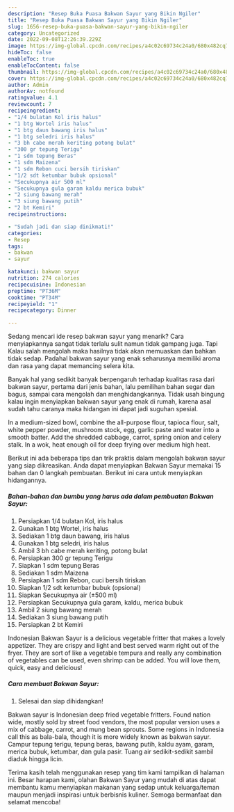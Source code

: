 ```yaml
---
description: "Resep Buka Puasa Bakwan Sayur yang Bikin Ngiler"
title: "Resep Buka Puasa Bakwan Sayur yang Bikin Ngiler"
slug: 1656-resep-buka-puasa-bakwan-sayur-yang-bikin-ngiler
category: Uncategorized
date: 2022-09-08T12:26:39.229Z
image: https://img-global.cpcdn.com/recipes/a4c02c69734c24a0/680x482cq70/bakwan-sayur-foto-resep-utama.jpg
hideToc: false
enableToc: true
enableTocContent: false
thumbnail: https://img-global.cpcdn.com/recipes/a4c02c69734c24a0/680x482cq70/bakwan-sayur-foto-resep-utama.jpg
cover: https://img-global.cpcdn.com/recipes/a4c02c69734c24a0/680x482cq70/bakwan-sayur-foto-resep-utama.jpg
author: Admin
authorAv: notfound
ratingvalue: 4.1
reviewcount: 7
recipeingredient:
- "1/4 bulatan Kol iris halus"
- "1 btg Wortel iris halus"
- "1 btg daun bawang iris halus"
- "1 btg seledri iris halus"
- "3 bh cabe merah keriting potong bulat"
- "300 gr tepung Terigu"
- "1 sdm tepung Beras"
- "1 sdm Maizena"
- "1 sdm Rebon cuci bersih tiriskan"
- "1/2 sdt ketumbar bubuk opsional"
- "Secukupnya air 500 ml"
- "Secukupnya gula garam kaldu merica bubuk"
- "2 siung bawang merah"
- "3 siung bawang putih"
- "2 bt Kemiri"
recipeinstructions:

- "Sudah jadi dan siap dinikmati!"
categories:
- Resep
tags:
- bakwan
- sayur

katakunci: bakwan sayur 
nutrition: 274 calories
recipecuisine: Indonesian
preptime: "PT36M"
cooktime: "PT34M"
recipeyield: "1"
recipecategory: Dinner

---
```



Sedang mencari ide resep bakwan sayur yang menarik? Cara menyiapkannya sangat tidak terlalu sulit namun tidak gampang juga. Tapi Kalau salah mengolah maka hasilnya tidak akan memuaskan dan bahkan tidak sedap. Padahal bakwan sayur yang enak seharusnya memiliki aroma dan rasa yang dapat memancing selera kita.


Banyak hal yang sedikit banyak berpengaruh terhadap kualitas rasa dari bakwan sayur, pertama dari jenis bahan, lalu pemilihan bahan segar dan bagus, sampai cara mengolah dan menghidangkannya. Tidak usah bingung kalau ingin menyiapkan bakwan sayur yang enak di rumah, karena asal sudah tahu caranya maka hidangan ini dapat jadi suguhan spesial.

In a medium-sized bowl, combine the all-purpose flour, tapioca flour, salt, white pepper powder, mushroom stock, egg, garlic paste and water into a smooth batter. Add the shredded cabbage, carrot, spring onion and celery stalk. In a wok, heat enough oil for deep frying over medium high heat.


Berikut ini ada beberapa tips dan trik praktis dalam mengolah bakwan sayur yang siap dikreasikan. Anda dapat menyiapkan Bakwan Sayur memakai 15 bahan dan 0 langkah pembuatan. Berikut ini cara untuk menyiapkan hidangannya.

<!--inarticleads1-->

##### Bahan-bahan dan bumbu yang harus ada dalam pembuatan Bakwan Sayur:

1. Persiapkan 1/4 bulatan Kol, iris halus
1. Gunakan 1 btg Wortel, iris halus
1. Sediakan 1 btg daun bawang, iris halus
1. Gunakan 1 btg seledri, iris halus
1. Ambil 3 bh cabe merah keriting, potong bulat
1. Persiapkan 300 gr tepung Terigu
1. Siapkan 1 sdm tepung Beras
1. Sediakan 1 sdm Maizena
1. Persiapkan 1 sdm Rebon, cuci bersih tiriskan
1. Siapkan 1/2 sdt ketumbar bubuk (opsional)
1. Siapkan Secukupnya air (±500 ml)
1. Persiapkan Secukupnya gula garam, kaldu, merica bubuk
1. Ambil 2 siung bawang merah
1. Sediakan 3 siung bawang putih
1. Persiapkan 2 bt Kemiri


Indonesian Bakwan Sayur is a delicious vegetable fritter that makes a lovely appetizer. They are crispy and light and best served warm right out of the fryer. They are sort of like a vegetable tempura and really any combination of vegetables can be used, even shrimp can be added. You will love them, quick, easy and delicious! 

<!--inarticleads2-->

##### Cara membuat Bakwan Sayur:


1. Selesai dan siap dihidangkan!

Bakwan sayur is Indonesian deep fried vegetable fritters. Found nation wide, mostly sold by street food vendors, the most popular version uses a mix of cabbage, carrot, and mung bean sprouts. Some regions in Indonesia call this as bala-bala, though it is more widely known as bakwan sayur. Campur tepung terigu, tepung beras, bawang putih, kaldu ayam, garam, merica bubuk, ketumbar, dan gula pasir. Tuang air sedikit-sedikit sambil diaduk hingga licin. 

Terima kasih telah menggunakan resep yang tim kami tampilkan di halaman ini. Besar harapan kami, olahan Bakwan Sayur yang mudah di atas dapat membantu kamu menyiapkan makanan yang sedap untuk keluarga/teman maupun menjadi inspirasi untuk berbisnis kuliner. Semoga bermanfaat dan selamat mencoba!
